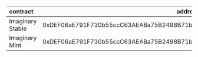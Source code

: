 | contract | address | source |
| :--- | ---: | ---: |
| Imaginary Stable | 0xDEF06aE791F730b55ccC63AEABa75B2498B71bF4 | [Github](https://github.com/Imaginary-Finance/IMGYv1-drafts/tree/main/contracts/stable/ImaginaryStable.sol) |
| Imaginary Mint | 0xDEF06aE791F730b55ccC63AEABa75B2498B71bF4 | [Github](https://github.com/Imaginary-Finance/IMGYv1-drafts/tree/main/contracts/legacy/ImaginaryMint.sol) |

